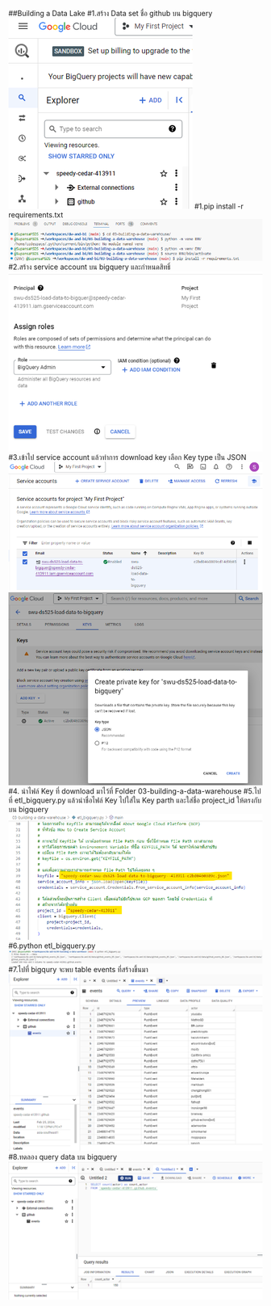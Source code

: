 ##Building a Data Lake
#1.สร้าง Data set ชื่อ github บน bigquery
![Alt text](image-7.png)
#1.pip install -r requirements.txt
![Alt text](image-8.png)
#2.สร้าง service account บน bigquery และกำหนดสิทธิ์
![Alt text](image-1.png)
#3.เข้าไป service account แล้วทำการ download key เลือก Key type เป็น JSON
![Alt text](image-3.png)
![Alt text](image-4.png)
#4. นำไฟล์ Key ที่  download มาไว้ที่ Folder 03-building-a-data-warehouse 
#5.ไปที่ etl_bigquery.py แล้วนำชื่อไฟล์ Key ไปใส่ใน Key parth และใส่ชื่อ project_id ให้ตรงกับบน bigquery
![Alt text](image-6.png)
#6.python etl_bigquery.py
![Alt text](image-9.png)
#7.ไปที่ bigqury จะพบ table events ที่สร้างขึ้นมา
![Alt text](image-10.png)
#8.ทดลอง query data บน bigquery
![Alt text](image-11.png)